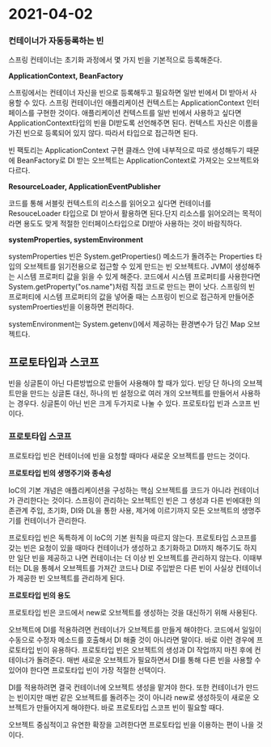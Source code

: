 # 2021-04-02

### 컨테이너가 자동등록하는 빈

스프링 컨테이너는 초기화 과정에서 몇 가지 빈을 기본적으로 등록해준다.

**ApplicationContext, BeanFactory**

스프링에서는 컨테이너 자신을 빈으로 등록해두고 필요하면 일반 빈에서 DI 받아서 사용할 수 있다. 스프링 컨테이너인 애플리케이션 컨텍스트는 ApplicationContext 인터페이스를 구현한 것이다. 애플리케이션 컨텍스트를 일반 빈에서 사용하고 싶다면 ApplicationContext타입의 빈을 DI받도록 선언해주면 된다. 컨텍스트 자신은 이름을 가진 빈으로 등록되어 있지 않다. 따라서 타입으로 접근하면 된다.

빈 팩토리는 ApplicationContext 구현 클래스 안에 내부적으로 따로 생성해두기 때문에 BeanFactory로 DI 받는 오브젝트는 ApplicationContext로 가져오는 오브젝트와 다르다.

**ResourceLoader, ApplicationEventPublisher**

코드를 통해 서블릿 컨텍스트의 리소스를 읽어오고 싶다면 컨테이너를 ResouceLoader 타입으로 DI 받아서 활용하면 된다.단지 리소스를 읽어오려는 목적이라면 용도도 맞게 적절한 인터페이스타입으로 DI받아 사용하는 것이 바람직하다.

**systemProperties, systemEnvironment**

systemProperties 빈은 System.getProperties\(\) 메소드가 돌려주는 Properties 타입의 오브젝트를 읽기전용으로 접근할 수 있게 만드는 빈 오브젝트다. JVM이 생성해주는 시스템 프로퍼티 값을 읽을 수 있게 해준다. 코드에서 시스템 프로퍼티를 사용한다면 System.getProperty\("os.name"\)처럼 직접 코드로 만드는 편이 낫다. 스프링의 빈 프로퍼티에 시스템 프로퍼티의 값을 넣어줄 때는 스프링이 빈으로 접근하게 만들어준 systemProerties빈을 이용하면 편리하다.

systemEnvironment는 System.getenv\(\)에서 제공하는 환경변수가 담긴 Map 오브젝트다.

## 프로토타입과 스코프

빈을 싱글톤이 아닌 다른방법으로 만들어 사용해야 할 때가 있다. 빈당 단 하나의 오브젝트만을 만드는 싱글톤 대신, 하나의 빈 설정으로 여러 개의 오브젝트를 만들어서 사용하는 경우다. 싱글톤이 아닌 빈은 크게 두가지로 나눌 수 있다. 프로토타입 빈과 스코프 빈이다.

### 프로토타입 스코프

프로토타입 빈은 컨테이너에 빈을 요청할 때마다 새로운 오브젝트를 만드는 것이다.

**프로토타입 빈의 생명주기와 종속성**

IoC의 기본 개념은 애플리케이션을 구성하는 핵심 오브젝트를 코드가 아니라 컨테이너가 관리한다는 것이다. 스프링이 관리하는 오브젝트인 빈은 그 생성과 다른 빈에대한 의존관계 주입, 초기화, DI와 DL을 통한 사용, 제거에 이르기까지 모든 오브젝트의 생명주기를 컨테이너가 관리한다.

프로토타입 빈은 독특하게 이 IoC의 기본 원칙을 따르지 않는다. 프로토타입 스코프를 갖는 빈은 요청이 있을 때마다 컨테이너가 생성하고 초기화하고 DI까지 해주기도 하지만 일단 빈을 제공하고 나면 컨테이너는 더 이상 빈 오브젝트를 관리하지 않는다. 이때부터는 DL을 통헤서 오브젝트를 가져간 코드나 DI로 주입받은 다른 빈이 사실상 컨테이너가 제공한 빈 오브젝트를 관리하게 된다.

**프로토타입 빈의 용도**

프로토타입 빈은 코드에서 new로 오브젝트를 생성하는 것을 대신하기 위해 사용된다.

오브젝트에 DI를 적용하려면 컨테이너가 오브젝트를 만들게 해야한다. 코드에서 일일이 수동으로 수정자 메소드를 호출해서 DI 해줄 것이 아니라면 말이다. 바로 이런 경우에 프로토타입 빈이 유용하다. 프로토타입 빈은 오브젝트의 생성과 DI 작업까지 마친 후에 컨테이너가 돌려준다. 매번 새로운 오브젝트가 필요하면서 DI를 통해 다른 빈을 사용할 수 있어야 한다면 프로토타입 빈이 가장 적절한 선택이다.

DI를 적용하려면 결국 컨테이너에 오브젝트 생성을 맡겨야 한다. 또한 컨테이너가 만드는 빈이지만 매번 같은 오브젝트를 돌려주는 것이 아니라 new로 생성하듯이 새로운 오브젝트가 만들어지게 해야한다. 바로 프로토타입 스코프 빈이 필요할 때다.

오브젝트 중심적이고 유연한 확장을 고려한다면 프로토타입 빈을 이용하는 편이 나을 것이다.

